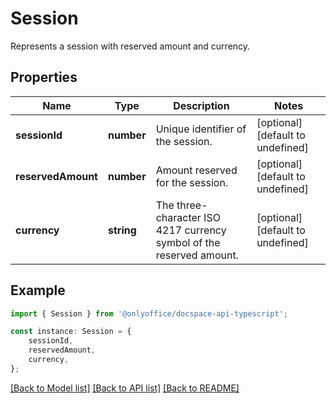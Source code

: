 # Session

Represents a session with reserved amount and currency.

## Properties

Name | Type | Description | Notes
------------ | ------------- | ------------- | -------------
**sessionId** | **number** | Unique identifier of the session. | [optional] [default to undefined]
**reservedAmount** | **number** | Amount reserved for the session. | [optional] [default to undefined]
**currency** | **string** | The three-character ISO 4217 currency symbol of the reserved amount. | [optional] [default to undefined]

## Example

```typescript
import { Session } from '@onlyoffice/docspace-api-typescript';

const instance: Session = {
    sessionId,
    reservedAmount,
    currency,
};
```

[[Back to Model list]](../README.md#documentation-for-models) [[Back to API list]](../README.md#documentation-for-api-endpoints) [[Back to README]](../README.md)
